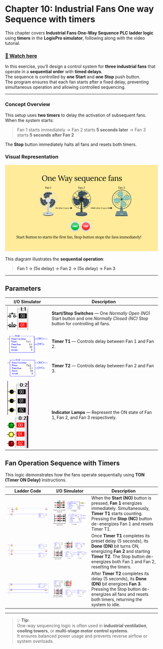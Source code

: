 # Chapter 10: Industrial Fans One way Sequence with timers

This chapter covers **Industrial Fans One-Way Sequence PLC ladder logic** using **timers** in the **LogixPro simulator**, following along with the video tutorial.

### [🎥 Watch here](https://youtu.be/9iUPSFRZVeo)

In this exercise, you’ll design a control system for **three industrial fans** that operate in a **sequential order** with **timed delays**.  
The sequence is controlled by **one Start** and **one Stop** push button.  
The program ensures that each fan starts after a fixed delay, preventing simultaneous operation and allowing controlled sequencing.

---

### Concept Overview

This setup uses **two timers** to delay the activation of subsequent fans.  
When the system starts:

> Fan 1 starts immediately → Fan 2 starts **5 seconds later** → Fan 3 starts **5 seconds after Fan 2**

The **Stop** button immediately halts all fans and resets both timers.

### Visual Representation

![alt text](<6 (2)-1.png>)

This diagram illustrates the **sequential operation**:
> **Fan 1 → (5s delay) → Fan 2 → (5s delay) → Fan 3**

---

## Parameters 

| I/O Simulator | Description |
|----------------|-------------|
| ![startstop](image-4.png) | **Start/Stop Switches** — One *Normally Open (NO)* Start button and one *Normally Closed (NC)* Stop button for controlling all fans. |
| ![t1](image-5.png) | **Timer T1** — Controls delay between Fan 1 and Fan 2. |
| ![t2](image-6.png) | **Timer T2** — Controls delay between Fan 2 and Fan 3. |
| ![lampsOFF](image-7.png) ![lampON](image-8.png)| **Indicator Lamps** — Represent the ON state of Fan 1, Fan 2, and Fan 3 respectively. |


## Fan Operation Sequence with Timers

This logic demonstrates how the fans operate sequentially using **TON (Timer ON Delay)** instructions.

| Ladder Code | I/O Simulator | Description |
|--------------|---------------|--------------|
| ![fan1](image.png) | ![iofan1](image-3.png) | When the **Start (NO)** button is pressed, **Fan 1** energizes immediately. Simultaneously, **Timer T1** starts counting. Pressing the **Stop (NC)** button de-energizes Fan 1 and resets Timer T1. |
| ![fan2](image-1.png) | ![iofan2](image-9.png) | Once **Timer T1** completes its preset delay (5 seconds), its **Done (DN)** bit turns ON, energizing **Fan 2** and starting **Timer T2**. The Stop button de-energizes both Fan 1 and Fan 2, resetting the timers. |
| ![fan3](image-2.png) | ![iofan3](image-10.png) | After **Timer T2** completes its delay (5 seconds), its **Done (DN)** bit energizes **Fan 3**. Pressing the Stop button de-energizes all fans and resets both timers, returning the system to idle. |

---

> 💡 **Tip:**  
>  One-way sequencing logic is often used in **industrial ventilation**, **cooling towers**, or **multi-stage motor control systems**.  
> It ensures balanced power usage and prevents reverse airflow or system overloads.

